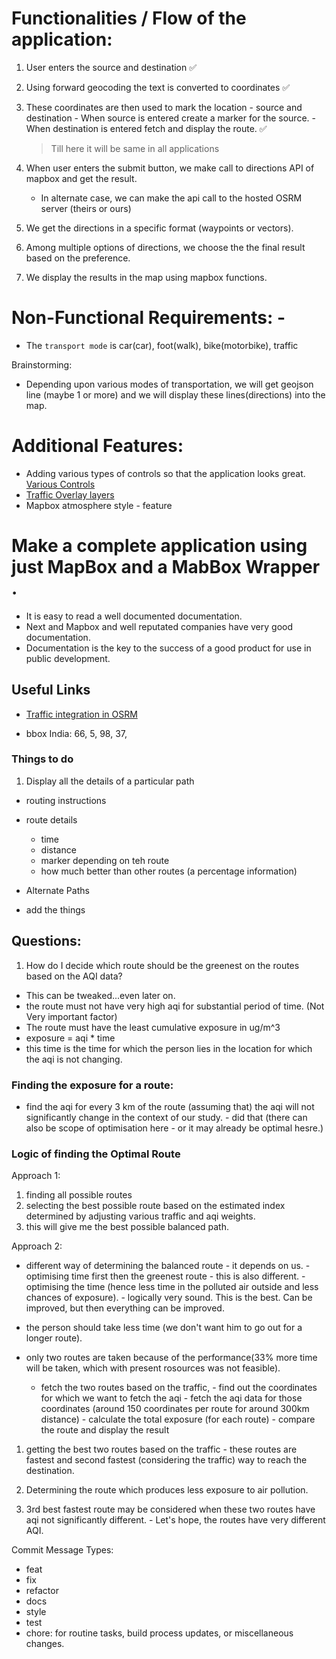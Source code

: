 # Functionalities / Flow of the application:

1. User enters the source and destination ✅
2. Using forward geocoding the text is converted to coordinates ✅
3. These coordinates are then used to mark the location - source and destination - When source is entered create a marker for the source. - When destination is entered fetch and display the route. ✅
    > Till here it will be same in all applications
4. When user enters the submit button, we make call to directions API of mapbox and get the result.

    - In alternate case, we can make the api call to the hosted OSRM server (theirs or ours)

5. We get the directions in a specific format (waypoints or vectors).
6. Among multiple options of directions, we choose the the final result based on the preference.
7. We display the results in the map using mapbox functions.

# Non-Functional Requirements: -

-   The `transport mode` is car(car), foot(walk), bike(motorbike), traffic

Brainstorming:

-   Depending upon various modes of transportation, we will get geojson line (maybe 1 or more) and we will display these lines(directions) into the map.

# Additional Features:

-   Adding various types of controls so that the application looks great. [Various Controls](https://github.com/korywka/mapbox-gl-controls)
-   [Traffic Overlay layers](https://github.com/mapbox/mapbox-gl-traffic)
-   Mapbox atmosphere style - feature

# Make a complete application using just MapBox and a MabBox Wrapper .

-   It is easy to read a well documented documentation.
-   Next and Mapbox and well reputated companies have very good documentation.
-   Documentation is the key to the success of a good product for use in public development.

## Useful Links

-   [Traffic integration in OSRM](https://blog.mapbox.com/traffic-data-supports-here-and-tomtom-with-real-time-and-historic-data-using-openlr-f6af26081a04)

-   bbox India: 66, 5, 98, 37,

### Things to do

1.  Display all the details of a particular path

-   routing instructions
-   route details

    -   time
    -   distance
    -   marker depending on teh route
    -   how much better than other routes (a percentage information)

-   Alternate Paths
-   add the things

## Questions:

1.  How do I decide which route should be the greenest on the routes based on the AQI data?

-   This can be tweaked...even later on.
-   the route must not have very high aqi for substantial period of time. (Not Very important factor)
-   The route must have the least cumulative exposure in ug/m^3
-   exposure = aqi \* time
-   this time is the time for which the person lies in the location for which the aqi is not changing.

### Finding the exposure for a route:

-   find the aqi for every 3 km of the route (assuming that) the aqi will not significantly change in the context of our study. - did that (there can also be scope of optimisation here - or it may already be optimal hesre.)

### Logic of finding the Optimal Route

Approach 1:

1.  finding all possible routes
2.  selecting the best possible route based on the estimated index determined by adjusting various traffic and aqi weights.
3.  this will give me the best possible balanced path.

Approach 2:

-   different way of determining the balanced route - it depends on us. - optimising time first then the greenest route - this is also different. - optimising the time (hence less time in the polluted air outside and less chances of exposure). - logically very sound. This is the best. Can be improved, but then everything can be improved.

-   the person should take less time (we don't want him to go out for a longer route).
-   only two routes are taken because of the performance(33% more time will be taken, which with present rosources was not feasible).
    -   fetch the two routes based on the traffic, - find out the coordinates for which we want to fetch the aqi - fetch the aqi data for those coordinates (around 150 coordinates per route for around 300km distance) - calculate the total exposure (for each route) - compare the route and display the result

1. getting the best two routes based on the traffic - these routes are fastest and second fastest (considering the traffic) way to reach the destination.
2. Determining the route which produces less exposure to air pollution.

3. 3rd best fastest route may be considered when these two routes have aqi not significantly different. - Let's hope, the routes have very different AQI.

Commit Message Types: 
- feat
- fix
- refactor
- docs
- style
- test
- chore: for routine tasks, build process updates, or miscellaneous changes. 
